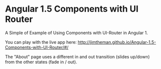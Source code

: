 # Angular 1.5 Components with UI Router
A Simple of Example of Using Components with UI-Router in Angular 1.

You can play with the live app here: http://jimtheman.github.io/Angular-1.5-Components-with-UI-Router/#/

The "About" page uses a different in and out transition (slides up/down) from the other states (fade in / out).
